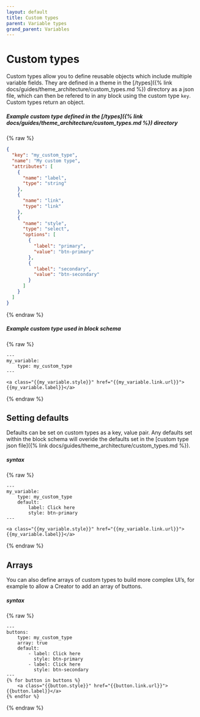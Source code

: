 ```yaml
---
layout: default
title: Custom types
parent: Variable types
grand_parent: Variables
---
```


# Custom types

Custom types allow you to define reusable objects which include multiple variable fields.
They are defined in a theme in the [/types]({% link docs/guides/theme_architecture/custom_types.md %}) directory as a json file, which can then be refered to in any block using the custom type `key`. Custom types return an object.

##### Example custom type defined in the [/types]({% link docs/guides/theme_architecture/custom_types.md %}) directory
{% raw %}
```json
{
  "key": "my_custom_type",
  "name": "My custom type",
  "attributes": [
    {
      "name": "label",
      "type": "string"
    },
	{
      "name": "link",
      "type": "link"
    },
    {
      "name": "style",
      "type": "select",
      "options": [
        {
          "label": "primary",
          "value": "btn-primary"
        },
        {
          "label": "secondary",
          "value": "btn-secondary"
        }
      ]
    }
  ]
}
```
{% endraw %}

##### Example custom type used in block schema
{% raw %}
```
---
my_variable:
    type: my_custom_type
---

<a class="{{my_variable.style}}" href="{{my_variable.link.url}}">{{my_variable.label}}</a>
```
{% endraw %}

## Setting defaults
Defaults can be set on custom types as a key, value pair. Any defaults set within the block schema will overide the defaults set in the [custom type json file]({% link docs/guides/theme_architecture/custom_types.md %}).

##### syntax
{% raw %}
```
---
my_variable:
    type: my_custom_type
    default:
        label: Click here
        style: btn-primary
---

<a class="{{my_variable.style}}" href="{{my_variable.link.url}}">{{my_variable.label}}</a>
```
{% endraw %}

## Arrays
You can also define arrays of custom types to build more complex UI’s, for example to allow a Creator to add an array of buttons.

##### syntax
{% raw %}
```
---
buttons:
    type: my_custom_type
    array: true
    default:
        - label: Click here
          style: btn-primary
        - label: Click here
          style: btn-secondary
---
{% for button in buttons %}
    <a class="{{button.style}}" href="{{button.link.url}}">{{button.label}}</a>
{% endfor %}    
```
{% endraw %}